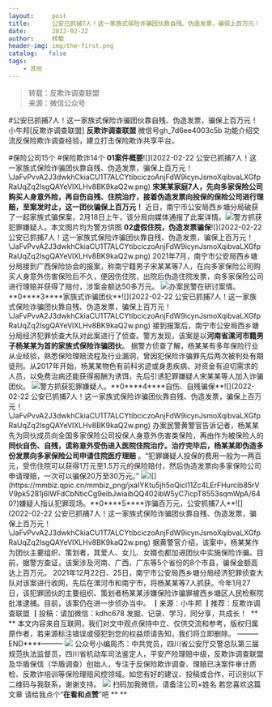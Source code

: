 ```yaml
---
layout:     post
title:      公安已抓捕7人！这一家族式保险诈骗团伙靠自残、伪造发票，骗保上百万元！
date:       2022-02-22
author:     转载
header-img: img/the-first.png
catalog:   false
tags:
    - 其他
---
```


<blockquote><p>转载：反欺诈调查联盟<br>
来源：微信公众号</p></blockquote>

#公安已抓捕7人！这一家族式保险诈骗团伙靠自残、伪造发票，骗保上百万元！
小牛邦[反欺诈调查联盟]
**反欺诈调查联盟**
微信号gh_7d6ee4003c5b
功能介绍交流反保险欺诈调查经验，建立打击保险欺诈共享平台。

#保险公司15个
#保险欺诈14个
**0****1****案件概要**![](2022-02-22
公安已抓捕7人！这一家族式保险诈骗团伙靠自残、伪造发票，骗保上百万元！\\JaFvPvvA2J3dwkhCkiaCU1T7ALCYtibciczoAnjFdW9icynJsmoXqibvaLXGfpRaUqZq2IsgQAYeVlXLHv8BK9kaQ2w.png)
**宋某某家庭7人，先向多家保险公司购买人身意外险，再自伤自残、住院治疗，接着伪造发票向投保的保险公司进行理赔，至案发时止，这一团伙骗保上百万元！**
近日，南宁市公安局西乡塘分局破获了一起家族式骗保案，2月18日上午，该分局向媒体通报了此案详情。![](https://mmbiz.qpic.cn/mmbiz_png/jxaIYKtu5jh5oQicl11Zc4LErFHurcib85F09NOhvv68XrFt1uTJkUVv3xR419lVrJjZv0xPRuJ2Q7IU9mza7f6w/640)警方抓获犯罪嫌疑人。本文图片均为警方供图
**0****2****虚假住院，伪造发票骗保**![](2022-02-22
公安已抓捕7人！这一家族式保险诈骗团伙靠自残、伪造发票，骗保上百万元！\\JaFvPvvA2J3dwkhCkiaCU1T7ALCYtibciczoAnjFdW9icynJsmoXqibvaLXGfpRaUqZq2IsgQAYeVlXLHv8BK9kaQ2w.png)
2021年7月，南宁市公安局西乡塘分局接到广西保险协会的报案，称南宁籍男子宋某某等7人，在向多家保险公司购买人身意外伤害保险后不久，便因伤住院，出院后伪造住院发票，向多家保险公司进行理赔并获得了赔付，涉案金额达50多万元。
![](https://mmbiz.qpic.cn/mmbiz_png/jxaIYKtu5jh5oQicl11Zc4LErFHurcib85o3Yxl1tTGCfibGDnHGLumL62BibdevZHMqqSG7XGeSsZh28on6RkSia7w/640?)办案民警在研讨案情。**0****3****家族式诈骗团伙**![](2022-02-22
公安已抓捕7人！这一家族式保险诈骗团伙靠自残、伪造发票，骗保上百万元！\\JaFvPvvA2J3dwkhCkiaCU1T7ALCYtibciczoAnjFdW9icynJsmoXqibvaLXGfpRaUqZq2IsgQAYeVlXLHv8BK9kaQ2w.png)
接到报案后，南宁市公安局西乡塘分局经济犯罪侦查大队对此案进行了侦查。警方发现，该案是以**河南省漯河市籍男子杨某某为首的家族式保险诈骗团伙**。
据警方侦查了解，杨某某有多年保险行业从业经验，熟悉保险理赔流程及行业漏洞，曾因犯保险诈骗罪先后两次被判处有期徒刑。从2017年开始，杨某某物色有前科劣迹或身患疾病、对资金有迫切需求的人员，以免费治病还能获得报酬为诱饵，先后引诱犯罪嫌疑人宋某某等人加入诈骗团伙。
![](https://mmbiz.qpic.cn/mmbiz_png/jxaIYKtu5jh5oQicl11Zc4LErFHurcib85EnMbIDxvqo5HTRFtNJm2CsoyxT5MsHBv1kj7m1bCqhGBA742YhSTwQ/640?)警方抓获犯罪嫌疑人。**0****4****自伤、自残骗保**![](2022-02-22
公安已抓捕7人！这一家族式保险诈骗团伙靠自残、伪造发票，骗保上百万元！\\JaFvPvvA2J3dwkhCkiaCU1T7ALCYtibciczoAnjFdW9icynJsmoXqibvaLXGfpRaUqZq2IsgQAYeVlXLHv8BK9kaQ2w.png)
办案民警黄警官告诉记者，杨某某先为同伙成员向全国多家保险公司投保人身意外伤害类保险，再由作为被保险人的
**同伙自伤、自残，谎称意外受伤进入医院住院治疗。治疗完毕后，杨某某即伪造多份发票向多家保险公司申请住院医疗理赔**
。“犯罪嫌疑人投保的费用一般为一两百元，受伤住院可以获得1万元至1.5万元的保险赔付，然后伪造发票向多家保险公司申请理赔，一次可以骗保20万至30万元。”
![](https://mmbiz.qpic.cn/mmbiz_png/jxaIYKtu5jh5oQicl11Zc4LErFHurcib853dnV45XcZMg9WNksee2CwWZ03l6Hiav2LBOvrV4It9jmtiaBfEVcYDdw/640?)![](https://mmbiz.qpic.cn/mmbiz_png/jxaIYKtu5jh5oQicl11Zc4LErFHurcib85rVV9pk5281j6lWFdCbNticCg9eibJwiaibQQ402ibW5yC7icpT8553sqmWpA/640?)嫌疑人指认犯罪现场。**0****5****诈骗百万元，公安抓捕7人**![](2022-02-22
公安已抓捕7人！这一家族式保险诈骗团伙靠自残、伪造发票，骗保上百万元！\\JaFvPvvA2J3dwkhCkiaCU1T7ALCYtibciczoAnjFdW9icynJsmoXqibvaLXGfpRaUqZq2IsgQAYeVlXLHv8BK9kaQ2w.png)
据黄警官介绍，该案中，杨某某作为团伙主要组织、策划者，其爱人、女儿、女婿也都加进团伙中实施保险诈骗。目前，据警方查证，该案涉及河南、广西、广东等5个省份的8个市县，骗保金额高达上百万元。
2021年12月22日、25日，南宁市公安局西乡塘分局经济犯罪侦查大队对该案进行收网，先后在漯河市和南宁市，将杨某某等7人抓获。今年1月27日，该犯罪团伙的主要组织、策划者杨某某涉嫌保险诈骗罪被西乡塘区人民检察院批准逮捕。目前，该案仍在进一步侦办当中。
┃来源：小牛邦
┃推荐：反欺诈调查联盟
┃投稿：请加微信：kdhc678
发掘、记录、学习，同分享，共成长！
​
**
**
本文内容来自互联网，我们对文中观点保持中立、仅供交流和参考，版权归属原作者，若来源标注错误或侵犯到您的权益烦请告知，我们将立即删除。
———END****———
![]({{site.baseurl}}/postimg/L6usUGPiatBSs5Yxdp5NU9dpdqWanE7Mq7XpTo0mwlia1gia9NNFGTRYKdpVvrK2KgpAPictg52F8U9sicXI1jQ1dzA.jpeg)
公众号小编周杰：中共党员，四川省公安厅交警总队第三届规范执法监督员，四川省机动车司法鉴定人，平安产险理赔中级，反欺诈调查联盟及华盾保信（华盾调查）创始人，专注于反保险欺诈调查、理赔已决案件审计质检、反欺诈培训等保险理赔风控领域。如您有好的建议、投稿或合作，可识别以下二维码与我联系，谢谢支持。
![]({{site.baseurl}}/postimg/L6usUGPiatBS3wrVRuWQYeic3juNbQs2kiaCeq6U3Y7sobzUaIjwichkaPNyMQzDdM5fXhxqgA74BJYGaLDib5TIqKA.jpeg)
扫码加我微信，请备注公司+姓名
若您喜欢这篇文章
请给我点个“**在看和点赞**”吧
**
**

